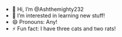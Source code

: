 - 👋 Hi, I’m @Ashthemighty232
- 👀 I’m interested in learning new stuff!
- 😄 Pronouns: Any!
- ⚡ Fun fact: I have three cats and two rats!

<!---
Ashthemighty232/Ashthemighty232 is a ✨ special ✨ repository because its `README.md` (this file) appears on your GitHub profile.
You can click the Preview link to take a look at your changes.
--->
